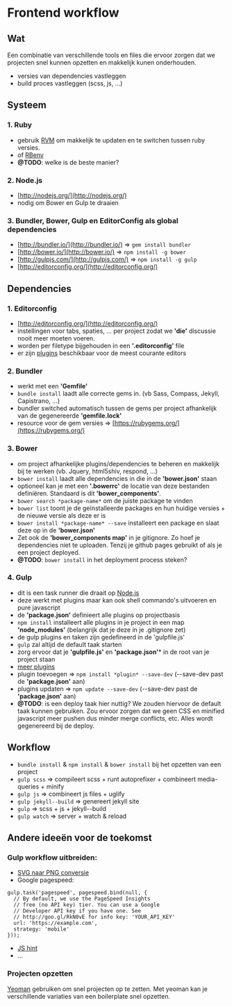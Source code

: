 # Frontend workflow

## Wat
Een combinatie van verschillende tools en files die ervoor zorgen dat we projecten snel kunnen opzetten en makkelijk kunen onderhouden.
- versies van dependencies vastleggen
- build proces vastleggen (scss, js, ...)

## Systeem 

### 1. Ruby
- gebruik [RVM](https://rvm.io/) om makkelijk te updaten en te switchen tussen ruby versies.
- of [RBenv](http://rbenv.org/)
- **@TODO**: welke is de beste manier?

### 2. Node.js
- [http://nodejs.org/](http://nodejs.org/)
- nodig om Bower en Gulp te draaien

### 3. Bundler, Bower, Gulp en EditorConfig als global dependencies
- [http://bundler.io/](http://bundler.io/) => `gem install bundler`
- [http://bower.io/](http://bower.io/) => `npm install -g bower`
- [http://gulpjs.com/](http://gulpjs.com/) => `npm install -g gulp` 
- [http://editorconfig.org/](http://editorconfig.org/)

## Dependencies

### 1. Editorconfig
- [http://editorconfig.org/](http://editorconfig.org/)
- instellingen voor tabs, spaties, ... per project zodat we **'die'** discussie nooit meer moeten voeren.
- worden per filetype bijgehouden in een **'.editorconfig'** file
- er zijn [plugins](http://editorconfig.org/#download) beschikbaar voor de meest courante editors 

### 2. Bundler
- werkt met een **'Gemfile'**
- `bundle install` laadt alle correcte gems in. (vb Sass, Compass, Jekyll, Capistrano, ...)
- bundler switched automatisch tussen de gems per project afhankelijk van de gegenereerde **'gemfile.lock'**
- resource voor de gem versies => [https://rubygems.org/](https://rubygems.org/)

### 3. Bower
- om project afhankelijke plugins/dependencies te beheren en makkelijk bij te werken (vb. Jquery, html5shiv, respond, ...)
- `bower install` laadt alle dependencies in die in de **'bower.json'** staan
- optioneel kan je met een **'.bowerrc'** de locatie van deze bestanden definiëren. Standaard is dit **'bower_components'**.
- `bower search *package-name*` om de juiste package te vinden
- `bower list` toont je de geïnstalleerde packages en hun huidige versies + de nieuwe versie als deze er is
- `bower install *package-name* --save` installeert een package en slaat deze op in de **'bower.json'**
- Zet ook de **'bower_components map'** in je gitignore. Zo hoef je dependencies niet te uploaden. Tenzij je github pages gebruikt of als je een project deployed. 
- **@TODO**: `bower install` in het deployment process steken?

### 4. Gulp
- dit is een task runner die draait op [Node.js](http://nodejs.org/)
- deze werkt met plugins maar kan ook shell commando's uitvoeren en pure javascript
- de **'package.json'** definieert alle plugins op projectbasis
- `npm install` installeert alle plugins in je project in een map **'node_modules'** (belangrijk dat je deze in je .gitignore zet)
- de gulp plugins en taken zijn gedefineerd in de 'gulpfile.js'
- `gulp`  zal altijd de default taak starten
- zorg ervoor dat je **'gulpfile.js'** en **'package.json'*** in de root van je project staan
- [meer plugins](http://gulpjs.com/plugins/)
- plugin toevoegen => `npm install *plugin* --save-dev` (--save-dev past de **'package.json'** aan)
- plugins updaten => `npm update --save-dev` (--save-dev past de **'package.json'** aan)
- **@TODO**: is een deploy taak hier nuttig? We zouden hiervoor de default taak kunnen gebruiken. Zou ervoor zorgen dat we geen CSS en minified javascript meer pushen dus minder merge conflicts, etc. Alles wordt gegenereerd bij de deploy.

## Workflow
- `bundle install` & `npm install` & `bower install` bij het opzetten van een project
- `gulp scss` => compileert scss + runt autoprefixer + combineert media-queries + minify
- `gulp js` => combineert js files + uglify
- `gulp jekyll--build` => genereert jekyll site
- `gulp` => scss + js + jekyll--build
- `gulp watch` => server + watch & reload

## Andere ideeën voor de toekomst

### Gulp workflow uitbreiden:
- [SVG naar PNG conversie](https://www.npmjs.org/package/gulp-svg2png/)
- Google pagespeed:

```
gulp.task('pagespeed', pagespeed.bind(null, {
  // By default, we use the PageSpeed Insights
  // free (no API key) tier. You can use a Google
  // Developer API key if you have one. See
  // http://goo.gl/RkN0vE for info key: 'YOUR_API_KEY'
  url: 'https://example.com',
  strategy: 'mobile'
}));
```

- [JS hint](https://www.npmjs.org/package/gulp-jshint/)
- ...

### Projecten opzetten
[Yeoman](http://yeoman.io/) gebruiken om snel projecten op te zetten. Met yeoman kan je verschillende variaties van een boilerplate snel opzetten.

